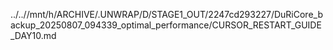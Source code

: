 ../..//mnt/h/ARCHIVE/.UNWRAP/D/STAGE1_OUT/2247cd293227/DuRiCore_backup_20250807_094339_optimal_performance/CURSOR_RESTART_GUIDE_DAY10.md